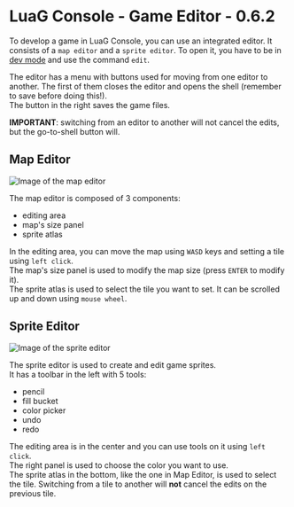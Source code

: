 # LuaG Console - Game Editor - 0.6.2

To develop a game in LuaG Console, you can use an integrated editor. It consists of a `map editor` and a `sprite editor`. To open it, you have to be in [dev mode](https://github.com/Vulcalien/LuaG-Console/wiki/Dev-Mode) and use the command `edit`.

The editor has a menu with buttons used for moving from one editor to another. The first of them closes the editor and opens the shell (remember to save before doing this!).\
The button in the right saves the game files.

**IMPORTANT**: switching from an editor to another will not cancel the edits, but the go-to-shell button will.

## Map Editor
![Image of the map editor](https://raw.githubusercontent.com/Vulcalien/LuaG-Console/documentation/images/map-editor.png)

The map editor is composed of 3 components:
- editing area
- map's size panel
- sprite atlas

In the editing area, you can move the map using `WASD` keys and setting a tile using `left click`.\
The map's size panel is used to modify the map size (press `ENTER` to modify it).\
The sprite atlas is used to select the tile you want to set. It can be scrolled up and down using `mouse wheel`.

## Sprite Editor
![Image of the sprite editor](https://raw.githubusercontent.com/Vulcalien/LuaG-Console/documentation/images/sprite-editor.png)

The sprite editor is used to create and edit game sprites.\
It has a toolbar in the left with 5 tools:
- pencil
- fill bucket
- color picker
- undo
- redo

The editing area is in the center and you can use tools on it using `left click`.\
The right panel is used to choose the color you want to use.\
The sprite atlas in the bottom, like the one in Map Editor, is used to select the tile. Switching from a tile to another will **not** cancel the edits on the previous tile.
